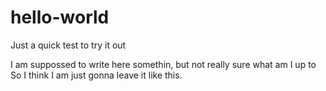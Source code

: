 # hello-world
Just a quick test to try it out


I am suppossed to write here somethin, but not really sure what am I up to
So I think I am just gonna leave it like this.
